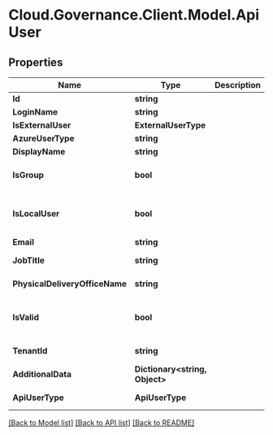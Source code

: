 # Cloud.Governance.Client.Model.ApiUser
## Properties

Name | Type | Description | Notes
------------ | ------------- | ------------- | -------------
**Id** | **string** |  | [optional] 
**LoginName** | **string** |  | [optional] 
**IsExternalUser** | **ExternalUserType** |  | [optional] 
**AzureUserType** | **string** |  | [optional] 
**DisplayName** | **string** |  | [optional] 
**IsGroup** | **bool** |  | [optional] [default to false]
**IsLocalUser** | **bool** |  | [optional] [readonly] [default to false]
**Email** | **string** |  | [optional] 
**JobTitle** | **string** |  | [optional] [readonly] 
**PhysicalDeliveryOfficeName** | **string** |  | [optional] [readonly] 
**IsValid** | **bool** |  | [optional] [readonly] [default to false]
**TenantId** | **string** |  | [optional] [readonly] 
**AdditionalData** | **Dictionary&lt;string, Object&gt;** |  | [optional] [readonly] 
**ApiUserType** | **ApiUserType** |  | [optional] [readonly] 

[[Back to Model list]](../README.md#documentation-for-models) [[Back to API list]](../README.md#documentation-for-api-endpoints) [[Back to README]](../README.md)

